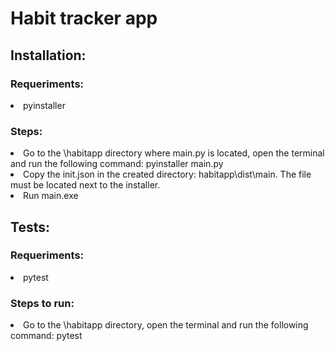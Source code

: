 <h1>Habit tracker app</h1>

<h2>Installation:</h2>

<h3>Requeriments:</h3>
<li>pyinstaller</li>

<h3>Steps:</h3>
<li>Go to the \habitapp directory where main.py is located, open the terminal and run the following command: pyinstaller main.py</li>
<li>Copy the init.json in the created directory: habitapp\dist\main. The file must be located next to the installer.</li>
<li>Run main.exe</li>


<h2>Tests:</h2>

<h3>Requeriments:</h3>
<li>pytest</li>

<h3>Steps to run:</h3>
<li>Go to the \habitapp directory, open the terminal and run the following command: pytest</li>
